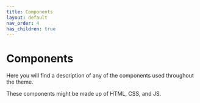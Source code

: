 ```yaml
---
title: Components
layout: default
nav_order: 4
has_children: true
---
```


# Components

Here you will find a description of any of the components used throughout the theme. 

These components might be made up of HTML, CSS, and JS.